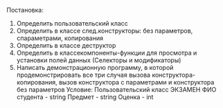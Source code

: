 Постановка:
1. Определить пользовательский класс
2. Определить в классе след.конструкторы: без параметров, спараметрами, копирования
3. Определить в классе деструктор
4. Определить в классекомпоненты-функции для просмотра и установки полей данных (Селекторы и модификаторы)
5. Написать демонстрационную программу, в которой продемонстрировать все три случая вызова конструктора-копирования, вызов конструктора с параметрами и конструктора без параметров
Условие:
Пользовательский класс ЭКЗАМЕН
ФИО студента - string
Предмет - string
Оценка - int
